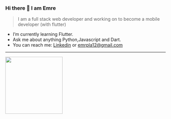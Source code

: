 ### Hi there :wave: I am Emre

> I am a full stack web developer and working on to become a mobile developer (with flutter)

- I’m currently learning  Flutter.
- Ask me about anything Python,Javascript and Dart.
- You can reach me: [Linkedin](https://www.linkedin.com/in/emrepala/) or emrpla12@gmail.com

---
<img height="180em" src="https://github-readme-stats.vercel.app/api?username=emrpla&show_icons=true&hide_border=true&&count_private=true&include_all_commits=true" />


